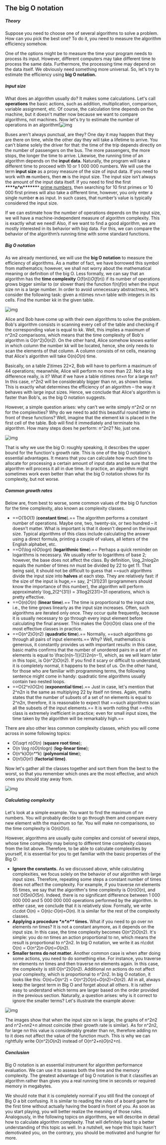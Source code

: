 ## The big O notation

##### Theory

Suppose you need to choose one of several algorithms to solve a problem. How can you pick the best one? To do it, you need to measure the algorithm efficiency somehow.

One of the options might be to measure the time your program needs to process its input. However, different computers may take different time to process the same data. Furthermore, the processing time may depend on the data itself. We obviously need something more universal. So, let's try to estimate the efficiency using **big O notation.**

##### Input size

What does an algorithm usually do? It makes some calculations. Let's call **operations** the basic actions, such as addition, multiplication, comparison, variable assignment, etc. Of course, the calculation time depends on the machine, but it doesn't matter now because we want to compare algorithms, not machines. Now let's try to estimate the number of operations in an algorithm!![img](74-BigONotation.assets/f4233b0c-4d4e-498e-84ae-772c9ed09c39.svg+xml)

Buses aren't always punctual, are they? One day it may happen that they are there on time, while the other day they will take a lifetime to arrive. You can't blame solely the driver for that: the time of the trip depends directly on the number of passengers on the bus. The more passengers, the more stops, the longer the time to arrive. Likewise, the running time of an algorithm depends on the **input data.** Naturally, the program will take a different time to proceed with 10 or 1 000 000 numbers. We will use the term **input size** as a proxy measure of the size of input data. If you need to work with **m** numbers, then **m** is the input size. The input size isn’t always the amount of the input data itself. If you need to find the first ***\**\*\*\*n\*n\*\*\*\*\*\**** [prime numbers](https://en.wikipedia.org/wiki/Prime_number), then searching for 10 first primes or 10 000 first primes will also take a different time, however, you only enter a single number **n** as input. In such cases, that number’s value is typically considered the input size.

If we can estimate how the number of operations depends on the input size, we will have a machine-independent measure of algorithm complexity. This is exactly what we need! Also, if we want to find a good algorithm, we are mostly interested in its behavior with big data. For this, we can compare the behavior of the algorithm’s running time with some standard functions.

##### Big O notation

As we already mentioned, we will use the **big O notation** to measure the efficiency of algorithms. As a matter of fact, we have borrowed this symbol from mathematics; however, we shall not worry about the mathematical meaning or definition of the big O. Less formally, we can say that an algorithm has the **time complexity** O(f(n))*O*(*f*(*n*)) if its number of operations grows bigger similar to (or slower than) the function f(n)*f*(*n*) when the input size n*n* is a large number. In order to avoid unnecessary abstractness, let's consider the following task: given a n\times n*n*×*n* table with integers in its cells. Find the number k*k* in the given table.

![img](74-BigONotation.assets/e619ff5f-8741-42a5-bf9d-c6abc51a613d.svg)

Alice and Bob have come up with their own algorithms to solve the problem. Bob's algorithm consists in scanning every cell of the table and checking if the corresponding value is equal to k*k*. Well, this implies a maximum of n^2*n*2 comparisons, which means that the time complexity of Bob's algorithm is O(n^2)*O*(*n*2). On the other hand, Alice somehow knows earlier in which column the number k*k* will be located, hence, she only needs to scan the elements of that column. A column consists of n*n* cells, meaning that Alice's algorithm will take O(n)*O*(*n*) time.

Basically, on a table 2\times 22×2, Bob will have to perform a maximum of 44 operations; meanwhile, Alice will perform no more than 22. Not a big difference really, is it? What if we have a table n\times n*n*×*n* for a large n*n*? In this case, n^2*n*2 will be considerably bigger than n*n*, as shown below. This is exactly what determines the efficiency of an algorithm – the way it behaves with large input sizes. Hence, we conclude that Alice's algorithm is faster than Bob's, as the big O notation suggests.

However, a simple question arises: why can't we write simply n^2*n*2 or n*n* for the complexities? Why do we need to add this beautiful round letter in front of these functions? Well, imagine that the element k*k* is placed in the first cell of the table. Bob will find it immediately and terminate his algorithm. How many steps does he perform: n^2*n*2? No, just one.

![img](74-BigONotation.assets/57ac2090-8c2c-4bb9-94df-948b068ab3c7.svg)

That is why we use the big O: roughly speaking, it describes the upper bound for the function's growth rate. This is one of the big O notation's essential advantages. It means that you can calculate how much time to allocate for processing a certain amount of input data and be sure that the algorithm will process it all in due time. In practice, an algorithm might sometimes work even better than what the big O notation shows for its complexity, but not worse.

##### Common growth rates

Below are, from best to worse, some common values of the big O function for the time complexity, also known as complexity classes.

- ==O(1)*O*(1) (**constant time**).== The algorithm performs a constant number of operations. Maybe one, two, twenty-six, or two hundred – it doesn't matter. What is important is that it doesn't depend on the input size. Typical algorithms of this class include calculating the answer using a direct formula, printing a couple of values, all letters of the English alphabet, etc.
- ==O(\log n)*O*(log*n*) (**logarithmic time**).== Perhaps a quick reminder on logarithms is necessary. We usually refer to logarithms of base 2; however, the base does not affect the class. By definition, \log_2nlog2*n* equals the number of times n*n* must be divided by 22 to get 11. That being said, it should not be difficult to guess that ==such algorithms divide the input size into **halves** at each step. They are relatively fast: if the size of the input is huge,== say, 2^{31}231 (programmers should know the importance of this number), the algorithm will perform approximately \log_2(2^{31}) = 31log2(231)=31 operations, which is pretty effective.
- ==O(n)*O*(*n*) (**linear time**).== The time is proportional to the input size, i.e., the time grows linearly as the input size increases. Often, such algorithms are iterated only once. They occur quite frequently, because it is usually necessary to go through every input element before calculating the final answer. This makes the O(n)*O*(*n*) class one of the most effective classes in practice.
- ==O(n^2)*O*(*n*2) (**quadratic time**).== Normally, ==such algorithms go through all pairs of input elements.== Why? Well, mathematics is generous, it constantly provides us with important results: in this case, basic maths confirms that the number of unordered pairs in a set of n*n* elements is equal to \frac{n(n-1)}{2}2*n*(*n*−1), which, as we will learn later in this topic, is O(n^2)*O*(*n*2). If you find it scary or difficult to understand, it is completely normal, it happens to the best of us. On the other hand, for those who are familiar with programming terms, the following sentence might come in handy: quadratic time algorithms usually contain two nested loops.
- ==O(2^n)*O*(2*n*) (**exponential time**).== Just in case, let's mention that 2^n2*n* is the same as multiplying 22 by itself n*n* times. Again, maths states that the number of subsets of a set of n*n* elements is equal to 2^n2*n*, therefore, it is reasonable to expect that ==such algorithms scan all the subsets of the input elements.== It is worth noting that ==this class is extremely inefficient in practice; even for small input sizes, the time taken by the algorithm will be remarkably high.==

There are also other less common complexity classes, which you will come across in some following topics:

- O(\sqrt n)*O*(*n*) (**square root time**);
- O(n \log n)*O*(*n*log*n*) (**log-linear time**);
- O(n^k)*O*(*n**k*) (**polynomial time**);
- O(n!)*O*(*n*!) (**factorial time)**.

Now let's gather all the classes together and sort them from the best to the worst, so that you remember which ones are the most effective, and which ones you should stay away from.

![img](74-BigONotation.assets/a59bc4ff-df5e-460b-9e58-27e88e9ae228.svg)

##### Calculating complexity

Let's look at a simple example. You want to find the maximum of n*n* numbers. You will probably decide to go through them and compare every new element with the maximum so far. You will make n*n* comparisons, so the time complexity is O(n)*O*(*n*).

However, algorithms are usually quite complex and consist of several steps, whose time complexity may belong to different time complexity classes from the list above. Therefore, to be able to calculate complexities by yourself, it is essential for you to get familiar with the basic properties of the Big O:

- **Ignore the constants.** As we discussed above, while calculating complexities, we focus solely on the behavior of our algorithm with large input sizes. Therefore, repeating some steps a constant number of times does not affect the complexity. For example, if you traverse n*n* elements 55 times, we say that the algorithm's time complexity is O(n)*O*(*n*), and not O(5n)*O*(5*n*). Indeed, there is no significant difference between 1 000 000 000 and 5 000 000 000 operations performed by the algorithm. In either case, we conclude that it is relatively slow. Formally, we write c\cdot O(n) = O(n)*c*⋅*O*(*n*)=*O*(*n*). It is similar for the rest of the complexity classes.
- **Applying a procedure \**n\*n\*\** times.** What if you need to go over n*n* elements n*n* times? It is not a constant anymore, as it depends on the input size. In this case, the time complexity becomes O(n^2)*O*(*n*2). It's simple: you do n*n* times an action proportional to n*n*, which means the result is proportional to n^2*n*2. In big O notation, we write it as n\cdot O(n) = O(n^2)*n*⋅*O*(*n*)=*O*(*n*2).
- **Smaller terms do not matter.** Another common case is when after doing some actions, you need to do something else. For instance, you traverse n*n* elements n*n* times and then traverse n*n* elements again. In this case, the complexity is still O(n^2)*O*(*n*2). Additional n*n* actions do not affect your complexity, which is proportional to n^2*n*2. In big O notation, it looks like this: O(n)+O(n^2) = O(n^2)*O*(*n*)+*O*(*n*2)=*O*(*n*2). All in all, always keep the largest term in Big O and forget about all others. It is rather easy to understand which terms are larger based on the order provided in the previous section. Naturally, a question arises: why is it correct to ignore the smaller terms? Let's illustrate the example above:

![img](74-BigONotation.assets/27c7e5ef-eb2d-48ca-8a56-e5423589515a.svg)

The images show that when the input size n*n* is large, the graphs of n^2*n*2 and n^2+n*n*2+*n* almost coincide (their growth rate is similar). As for n^2*n*2, for large n*n* this value is considerably greater than n*n*, therefore adding n*n* to it does not affect the value of the function much. This is why we can rightfully write O(n^2)*O*(*n*2) instead of O(n^2+n)*O*(*n*2+*n*).

##### Conclusion

Big O notation is an essential instrument for algorithm performance evaluation. We can use it to assess both the time and the memory complexity. The greatest advantage of big O notation is that it classifies an algorithm rather than gives you a real running time in seconds or required memory in megabytes.

We should note that it is completely normal if you still find the concept of Big O a bit confusing. It is similar to reading the rules of a board game for the first time without actually having the board in front of you. As soon as you start playing, you will better realize the meaning of those rules. Analogously, in the following topics on algorithms, we will describe in detail how to calculate algorithm complexity. That will definitely lead to a better understanding of this topic as well. In a nutshell, we hope this topic hasn't demotivated you, on the contrary, you should be motivated and hungrier for more.